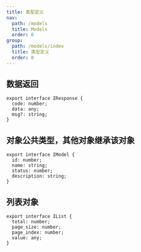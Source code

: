 ```yaml
---
title: 类型定义
nav:
  path: /models
  title: Models
  order: 0
group:
  path: /models/index
  title: 类型定义
  order: 0
---
```


## 数据返回

```
export interface IResponse {
  code: number;
  data: any;
  msg?: string;
}

```

## 对象公共类型，其他对象继承该对象

```
export interface IModel {
  id: number;
  name: string;
  status: number;
  description: string;
}

```

## 列表对象

```
export interface IList {
  total: number;
  page_size: number;
  page_index: number;
  value: any;
}

```
